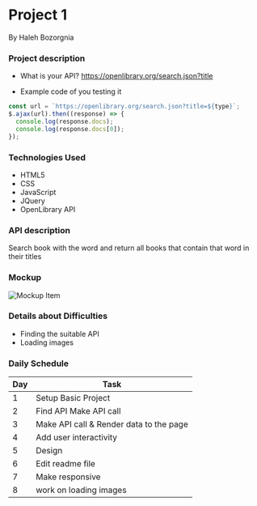 # Project 1

By Haleh Bozorgnia

### Project description

- What is your API?
  https://openlibrary.org/search.json?title

- Example code of you testing it

```js
const url = `https://openlibrary.org/search.json?title=${type}`;
$.ajax(url).then((response) => {
  console.log(response.docs);
  console.log(response.docs[0]);
});
```
### Technologies Used
* HTML5
* CSS
* JavaScript
* JQuery
* OpenLibrary API


### API description

Search book with the word and return all books that contain that word in their titles

### Mockup

![Mockup Item](https://i.imgur.com/X1w9MvR.png)

### Details about Difficulties

* Finding the suitable API
* Loading images

### Daily Schedule

| Day | Task                    |
| --- | ----------------------- |
| 1   | Setup Basic Project     |
| 2   | Find API Make API call  |
| 3   | Make API call & Render data to the page |
| 4   | Add user interactivity  |
| 5   | Design                  |
| 6   | Edit readme file        |
| 7   | Make responsive         |
| 8   | work on loading images         |

